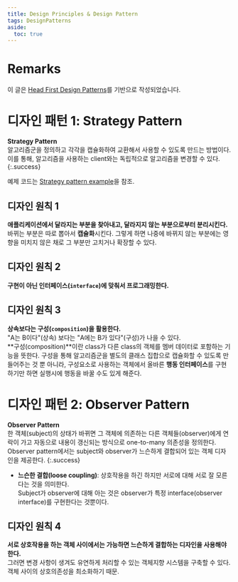 ```yaml
---
title: Design Principles & Design Pattern
tags: DesignPatterns
aside:
  toc: true
---
```


# Remarks
이 글은 [Head First Design Patterns](http://www.hanbit.co.kr/store/books/look.php?p_code=B9860513241)를 기반으로 작성되었습니다. <br>

<!--more-->

# 디자인 패턴 1: Strategy Pattern
**Strategy Pattern**  
알고리즘군을 정의하고 각각을 캡슐화하여 교환해서 사용할 수 있도록 만드는 방법이다.  
이를 통해, 알고리즘을 사용하는 client와는 독립적으로 알고리즘을 변경할 수 있다.
{:.success}

예제 코드는 [Strategy pattern example](https://djy-git.github.io/2020/03/24/ch01.html)을 참조.

## 디자인 원칙 1
**애플리케이션에서 달라지는 부분을 찾아내고, 달라지지 않는 부분으로부터 분리시킨다.**  
바뀌는 부분은 따로 뽑아서 **캡슐화**시킨다. 그렇게 하면 나중에 바뀌지 않는 부분에는 영향을 미치지 않은 채로 그 부분만 고치거나 확장할 수 있다.

## 디자인 원칙 2
**구현이 아닌 인터페이스(`interface`)에 맞춰서 프로그래밍한다.**  

## 디자인 원칙 3
**상속보다는 구성(`composition`)을 활용한다.**  
"A는 B이다"(상속) 보다는 "A에는 B가 있다"(구성)가 나을 수 있다.  
**구성(composition)**이란 class가 다른 class의 객체를 멤버 데이터로 포함하는 기능을 뜻한다.
구성을 통해 알고리즘군을 별도의 클래스 집합으로 캡슐화할 수 있도록 만들어주는 것 뿐 아니라, 구성요소로 사용하는 객체에서 올바른 **행동 인터페이스**를 구현하기만 하면 실행시에 행동을 바꿀 수도 있게 해준다.


# 디자인 패턴 2: Observer Pattern
**Observer Pattern**  
한 객체(subject)의 상태가 바뀌면 그 객체에 의존하는 다른 객체들(observer)에게 연락이 가고 자동으로 내용이 갱신되는 방식으로 one-to-many 의존성을 정의한다.  
Observer pattern에서는 subject와 observer가 느슨하게 결합되어 있는 객체 디자인을 제공한다.
{:.success}

- **느슨한 결합(loose coupling)**: 상호작용을 하긴 하지만 서로에 대해 서로 잘 모른다는 것을 의미한다.  
Subject가 observer에 대해 아는 것은 observer가 특정 interface(observer interface)를 구현한다는 것뿐이다.

## 디자인 원칙 4
**서로 상호작용을 하는 객체 사이에서는 가능하면 느슨하게 결합하는 디자인을 사용해야 한다.**  
그러면 변경 사항이 생겨도 유연하게 처리할 수 있는 객체지향 시스템을 구축할 수 있다. 객체 사이의 상호의존성을 최소화하기 때문.


